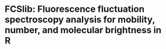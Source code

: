 # FCSlib: Fluorescence fluctuation spectroscopy analysis for mobility, number, and molecular brightness in R